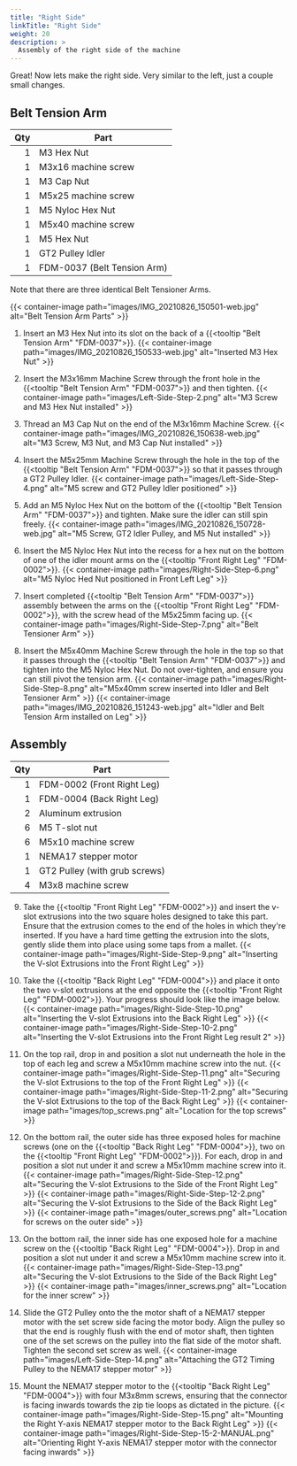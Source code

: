 ```yaml
---
title: "Right Side"
linkTitle: "Right Side"
weight: 20
description: >
  Assembly of the right side of the machine
---
```


Great! Now lets make the right side. Very similar to the left, just a couple small changes.

## Belt Tension Arm

| Qty | Part                        |
|----:|-----------------------------|
| 1   | M3 Hex Nut                  |
| 1   | M3x16 machine screw         |
| 1   | M3 Cap Nut                  |
| 1   | M5x25 machine screw         |
| 1   | M5 Nyloc Hex Nut            |
| 1   | M5x40 machine screw         |
| 1   | M5 Hex Nut                  |
| 1   | GT2 Pulley Idler            |
| 1   | FDM-0037 (Belt Tension Arm) |


Note that there are three identical Belt Tensioner Arms.

{{< container-image path="images/IMG_20210826_150501-web.jpg" alt="Belt Tension Arm Parts" >}}

1. Insert an M3 Hex Nut into its slot on the back of a {{<tooltip "Belt Tension Arm" "FDM-0037">}}.
  {{< container-image path="images/IMG_20210826_150533-web.jpg" alt="Inserted M3 Hex Nut" >}}

2. Insert the M3x16mm Machine Screw through the front hole in the {{<tooltip "Belt Tension Arm" "FDM-0037">}} and then tighten.
  {{< container-image path="images/Left-Side-Step-2.png" alt="M3 Screw and M3 Hex Nut installed" >}}

3. Thread an M3 Cap Nut on the end of the M3x16mm Machine Screw.
  {{< container-image path="images/IMG_20210826_150638-web.jpg" alt="M3 Screw, M3 Nut, and M3 Cap Nut installed" >}}

4. Insert the M5x25mm Machine Screw through the hole in the top of the {{<tooltip "Belt Tension Arm" "FDM-0037">}} so that it passes through a GT2 Pulley Idler.
  {{< container-image path="images/Left-Side-Step-4.png" alt="M5 screw and GT2 Pulley Idler positioned" >}}

5. Add an M5 Nyloc Hex Nut on the bottom of the {{<tooltip "Belt Tension Arm" "FDM-0037">}} and tighten. Make sure the idler can still spin freely.
  {{< container-image path="images/IMG_20210826_150728-web.jpg" alt="M5 Screw, GT2 Idler Pulley, and M5 Nut installed" >}}

6. Insert the M5 Nyloc Hex Nut into the recess for a hex nut on the bottom of one of the idler mount arms on the  {{<tooltip "Front Right Leg" "FDM-0002">}}.
    {{< container-image path="images/Right-Side-Step-6.png" alt="M5 Nyloc Hed Nut positioned in Front Left Leg" >}}

7. Insert completed {{<tooltip "Belt Tension Arm" "FDM-0037">}} assembly between the arms on the {{<tooltip "Front Right Leg" "FDM-0002">}}, with the screw head of the M5x25mm facing up.
  {{< container-image path="images/Right-Side-Step-7.png" alt="Belt Tensioner Arm" >}}

8. Insert the M5x40mm Machine Screw through the hole in the top so that it passes through the {{<tooltip "Belt Tension Arm" "FDM-0037">}} and tighten into the M5 Nyloc Hex Nut. Do not over-tighten, and ensure you can still pivot the tension arm.
  {{< container-image path="images/Right-Side-Step-8.png" alt="M5x40mm screw inserted into Idler and Belt Tensioner Arm" >}}
  {{< container-image path="images/IMG_20210826_151243-web.jpg" alt="Idler and Belt Tension Arm installed on Leg" >}}

## Assembly

| Qty | Part                          |
|----:|-------------------------------|
| 1   | FDM-0002 (Front Right Leg)    |
| 1   | FDM-0004 (Back Right Leg)     |
| 2   | Aluminum extrusion            |
| 6   | M5 T-slot nut                 |
| 6   | M5x10 machine screw           |
| 1   | NEMA17 stepper motor          |
| 1   | GT2 Pulley (with grub screws) |
| 4   | M3x8 machine screw            |

9. Take the {{<tooltip "Front Right Leg" "FDM-0002">}} and insert the v-slot extrusions into the two square holes designed to take this part. Ensure that the extrusion comes to the end of the holes in which they're inserted. If you have a hard time getting the extrusion into the slots, gently slide them into place using some taps from a mallet.
    {{< container-image path="images/Right-Side-Step-9.png" alt="Inserting the V-slot Extrusions into the Front Right Leg" >}}

10. Take the {{<tooltip "Back Right Leg" "FDM-0004">}} and place it onto the two v-slot extrusions at the end opposite the {{<tooltip "Front Right Leg" "FDM-0002">}}. Your progress should look like the image below.
  {{< container-image path="images/Right-Side-Step-10.png" alt="Inserting the V-slot Extrusions into the Back Right Leg" >}}
  {{< container-image path="images/Right-Side-Step-10-2.png" alt="Inserting the V-slot Extrusions into the Front Right Leg result 2" >}}

11. On the top rail, drop in and position a slot nut underneath the hole in the top of each leg and screw a M5x10mm machine screw into the nut.
  {{< container-image path="images/Right-Side-Step-11.png" alt="Securing the V-slot Extrusions to the top of the Front Right Leg" >}}
  {{< container-image path="images/Right-Side-Step-11-2.png" alt="Securing the V-slot Extrusions to the top of the Back Right Leg" >}}
  {{< container-image path="images/top_screws.png" alt="Location for the top screws" >}}

12. On the bottom rail, the outer side has three exposed holes for machine screws (one on the {{<tooltip "Back Right Leg" "FDM-0004">}}, two on the {{<tooltip "Front Right Leg" "FDM-0002">}}). For each, drop in and position a slot nut under it and screw a M5x10mm machine screw into it.
  {{< container-image path="images/Right-Side-Step-12.png" alt="Securing the V-slot Extrusions to the Side of the Front Right Leg" >}}
  {{< container-image path="images/Right-Side-Step-12-2.png" alt="Securing the V-slot Extrusions to the Side of the Back Right Leg" >}}
  {{< container-image path="images/outer_screws.png" alt="Location for screws on the outer side" >}}

13. On the bottom rail, the inner side has one exposed hole for a machine screw on the {{<tooltip "Back Right Leg" "FDM-0004">}}. Drop in and position a slot nut under it and screw a M5x10mm machine screw into it.
  {{< container-image path="images/Right-Side-Step-13.png" alt="Securing the V-slot Extrusions to the Side of the Back Right Leg" >}}
  {{< container-image path="images/inner_screws.png" alt="Location for the inner screw" >}}

14. Slide the GT2 Pulley onto the the motor shaft of a NEMA17 stepper motor with the set screw side facing the motor body. Align the pulley so that the end is roughly flush with the end of motor shaft, then tighten one of the set screws on the pulley into the flat side of the motor shaft. Tighten the second set screw as well.
  {{< container-image path="images/Left-Side-Step-14.png" alt="Attaching the GT2 Timing Pulley to the NEMA17 stepper motor" >}}

15. Mount the NEMA17 stepper motor to the {{<tooltip "Back Right Leg" "FDM-0004">}} with four M3x8mm screws, ensuring that the connector is facing inwards towards the zip tie loops as dictated in the picture.
  {{< container-image path="images/Right-Side-Step-15.png" alt="Mounting the Right Y-axis NEMA17 stepper motor to the Back Right Leg" >}}
  {{< container-image path="images/Right-Side-Step-15-2-MANUAL.png" alt="Orienting Right Y-axis NEMA17 stepper motor with the connector facing inwards" >}}
